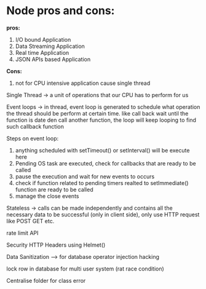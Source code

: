 <h1>Node pros and cons:</h1>

<b>pros:</b> 
1. I/O bound Application
2. Data Streaming Application
3. Real time Application
4. JSON APIs based Application

<b>Cons:</b>
1. not for CPU intensive application cause single thread

Single Thread -> a unit of operations that our CPU has to perform for us

Event loops -> in thread, event loop is generated to schedule what operation the thread should be perform at certain time. like call back wait until the function is date den call another function, the loop will keep looping to find such callback function

Steps on event loop:
1. anything scheduled with setTimeout() or setInterval() will be execute here
2. Pending OS task are executed, check for callbacks that are ready to be called
3. pause the execution and wait for new events to occurs
4. check if function related to pending timers realted to setImmediate() function are ready to be called
5. manage the close events

Stateless -> calls can be made independently and contains all the necessary data to be successful (only in client side), only use HTTP request like POST GET etc.

rate limit API

Security HTTP Headers using Helmet()

Data Sanitization --> for database operator injection hacking

lock row in database for multi user system (rat race condition)

Centralise folder for class error
